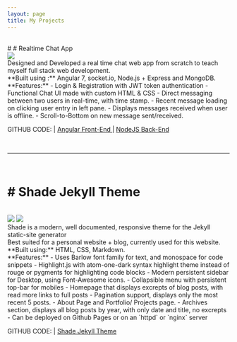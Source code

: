 ```yaml
---
layout: page
title: My Projects
---
```



<br>
# # Realtime Chat App
<br>
<img src="https://imgur.com/Ekpd2o3.png">
<br>
Designed and Developed a real time chat web app from scratch to teach myself full stack web development.<br>
**Built using :**  Angular 7, socket.io, Node.js + Express and MongoDB.<br>
**Features:**
- Login & Registration with JWT token authentication
- Functional Chat UI made with custom HTML & CSS
- Direct messaging between two users in real-time, with time stamp.
- Recent message loading on clicking user entry in left pane.
- Displays messages received when user is offline.
- Scroll-to-Bottom on new message sent/received. 


GITHUB CODE: | <a href="https://github.com/shawn-dsilva/client-realtime-chat-app">  Angular Front-End </a> | <a href="https://github.com/shawn-dsilva/client-realtime-chat-app"> NodeJS Back-End </a>

<br>
<hr>
<br>

# # Shade Jekyll Theme
<br>
<img src="https://i.imgur.com/GS37d0e.png">

<img src="https://i.imgur.com/TJTORb6.png">
<br>
Shade is a modern, well documented, responsive theme for the Jekyll static-site generator  <br>
Best suited for a personal website + blog, currently used for this website. <br>
**Built using:** HTML, CSS, Markdown.<br>
**Features:**
- Uses Barlow font family for text, and monospace for code snippets
- Highlight.js with atom-one-dark syntax highlight theme instead of rouge or pygments for highlighting code blocks
- Modern persistent sidebar for Desktop, using Font-Awesome icons.
- Collapsible menu with persistent top-bar for mobiles
- Homepage that displays excrepts of blog posts, with read more links to full posts
- Pagination support, displays only the most recent 5 posts.
- About Page and Portfolio/ Projects page.
- Archives section, displays all blog posts by year, with only date and title, no excrepts
- Can be deployed on Github Pages or on an `httpd` or `nginx` server

GITHUB CODE: | <a href="https://github.com/shawn-dsilva/shade-jekyll-theme">  Shade Jekyll Theme </a>